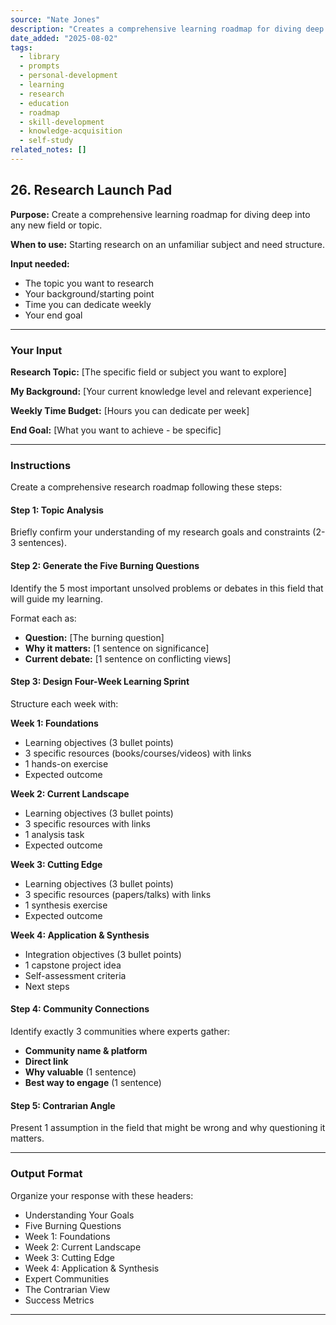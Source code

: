 ```yaml
---
source: "Nate Jones"
description: "Creates a comprehensive learning roadmap for diving deep into any new field or topic."
date_added: "2025-08-02"
tags:
  - library
  - prompts
  - personal-development
  - learning
  - research
  - education
  - roadmap
  - skill-development
  - knowledge-acquisition
  - self-study
related_notes: []
---
```

## 26. Research Launch Pad

**Purpose:** Create a comprehensive learning roadmap for diving deep into any new field or topic.

**When to use:** Starting research on an unfamiliar subject and need structure.

**Input needed:**

*   The topic you want to research
*   Your background/starting point
*   Time you can dedicate weekly
*   Your end goal

---

### Your Input

**Research Topic:** [The specific field or subject you want to explore]

**My Background:** [Your current knowledge level and relevant experience]

**Weekly Time Budget:** [Hours you can dedicate per week]

**End Goal:** [What you want to achieve - be specific]

---

### Instructions

Create a comprehensive research roadmap following these steps:

#### Step 1: Topic Analysis

Briefly confirm your understanding of my research goals and constraints (2-3 sentences).

#### Step 2: Generate the Five Burning Questions

Identify the 5 most important unsolved problems or debates in this field that will guide my learning.

Format each as:

*   **Question:** [The burning question]
*   **Why it matters:** [1 sentence on significance]
*   **Current debate:** [1 sentence on conflicting views]

#### Step 3: Design Four-Week Learning Sprint

Structure each week with:

**Week 1: Foundations**

*   Learning objectives (3 bullet points)
*   3 specific resources (books/courses/videos) with links
*   1 hands-on exercise
*   Expected outcome

**Week 2: Current Landscape**

*   Learning objectives (3 bullet points)
*   3 specific resources with links
*   1 analysis task
*   Expected outcome

**Week 3: Cutting Edge**

*   Learning objectives (3 bullet points)
*   3 specific resources (papers/talks) with links
*   1 synthesis exercise
*   Expected outcome

**Week 4: Application & Synthesis**

*   Integration objectives (3 bullet points)
*   1 capstone project idea
*   Self-assessment criteria
*   Next steps

#### Step 4: Community Connections

Identify exactly 3 communities where experts gather:

*   **Community name & platform**
*   **Direct link**
*   **Why valuable** (1 sentence)
*   **Best way to engage** (1 sentence)

#### Step 5: Contrarian Angle

Present 1 assumption in the field that might be wrong and why questioning it matters.

---

### Output Format

Organize your response with these headers:

*   Understanding Your Goals
*   Five Burning Questions
*   Week 1: Foundations
*   Week 2: Current Landscape
*   Week 3: Cutting Edge
*   Week 4: Application & Synthesis
*   Expert Communities
*   The Contrarian View
*   Success Metrics

---
